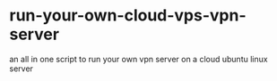 # run-your-own-cloud-vps-vpn-server
an all in one script to run your own vpn server on a cloud ubuntu linux server
